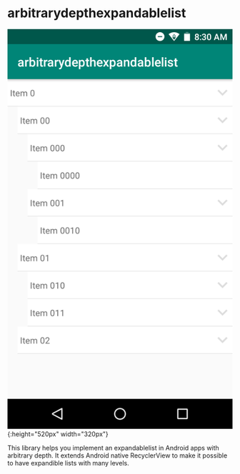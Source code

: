 # arbitrarydepthexpandablelist

![simple library implementation results](https://github.com/tcyubahi/arbitrarydepthexpandablelist/blob/master/Screenshot_20190514-083032.png){:height="520px" width="320px"}

This library helps you implement an expandablelist in Android apps with arbitrary depth. 
It extends Android native RecyclerView to make it possible to have expandible lists with many levels. 
